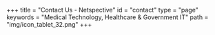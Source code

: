 +++
title = "Contact Us - Netspective"
id = "contact"
type = "page"
keywords = "Medical Technology, Healthcare & Government IT"
path =  "img/icon_tablet_32.png"
+++